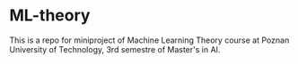 # ML-theory

This is a repo for miniproject of Machine Learning Theory course at Poznan University of Technology, 3rd semestre of Master's in AI.
